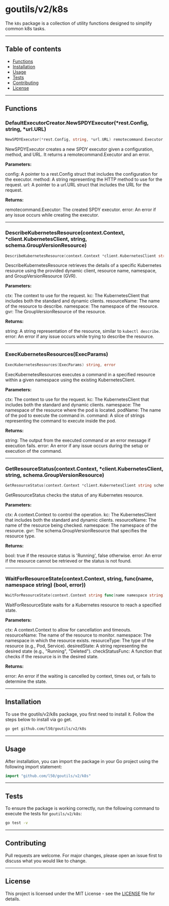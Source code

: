 # goutils/v2/k8s

The `k8s` package is a collection of utility functions
designed to simplify common k8s tasks.

---

## Table of contents

- [Functions](#functions)
- [Installation](#installation)
- [Usage](#usage)
- [Tests](#tests)
- [Contributing](#contributing)
- [License](#license)

---

## Functions

### DefaultExecutorCreator.NewSPDYExecutor(*rest.Config, string, *url.URL)

```go
NewSPDYExecutor(*rest.Config, string, *url.URL) remotecommand.Executor, error
```

NewSPDYExecutor creates a new SPDY executor given a configuration, method,
and URL. It returns a remotecommand.Executor and an error.

**Parameters:**

config: A pointer to a rest.Config struct that includes the configuration
for the executor.
method: A string representing the HTTP method to use for the request.
url: A pointer to a url.URL struct that includes the URL for the request.

**Returns:**

remotecommand.Executor: The created SPDY executor.
error: An error if any issue occurs while creating the executor.

---

### DescribeKubernetesResource(context.Context, *client.KubernetesClient, string, schema.GroupVersionResource)

```go
DescribeKubernetesResource(context.Context *client.KubernetesClient string schema.GroupVersionResource) string error
```

DescribeKubernetesResource retrieves the details of a specific Kubernetes
resource using the provided dynamic client, resource name, namespace, and
GroupVersionResource (GVR).

**Parameters:**

ctx: The context to use for the request.
kc: The KubernetesClient that includes both the standard and dynamic clients.
resourceName: The name of the resource to describe.
namespace: The namespace of the resource.
gvr: The GroupVersionResource of the resource.

**Returns:**

string: A string representation of the resource, similar to `kubectl describe`.
error: An error if any issue occurs while trying to describe the resource.

---

### ExecKubernetesResources(ExecParams)

```go
ExecKubernetesResources(ExecParams) string, error
```

ExecKubernetesResources executes a command in a specified resource within a
given namespace using the existing KubernetesClient.

**Parameters:**

ctx: The context to use for the request.
kc: The KubernetesClient that includes both the standard and dynamic clients.
namespace: The namespace of the resource where the pod is located.
podName: The name of the pod to execute the command in.
command: A slice of strings representing the command to execute inside the pod.

**Returns:**

string: The output from the executed command or an error message if execution fails.
error: An error if any issue occurs during the setup or execution of the command.

---

### GetResourceStatus(context.Context, *client.KubernetesClient, string, schema.GroupVersionResource)

```go
GetResourceStatus(context.Context *client.KubernetesClient string schema.GroupVersionResource) bool error
```

GetResourceStatus checks the status of any Kubernetes resource.

**Parameters:**

ctx: A context.Context to control the operation.
kc: The KubernetesClient that includes both the standard and dynamic clients.
resourceName: The name of the resource being checked.
namespace: The namespace of the resource.
gvr: The schema.GroupVersionResource that specifies the resource type.

**Returns:**

bool: true if the resource status is 'Running', false otherwise.
error: An error if the resource cannot be retrieved or the status is not found.

---

### WaitForResourceState(context.Context, string, func(name, namespace string) (bool, error))

```go
WaitForResourceState(context.Context string func(name namespace string) (bool error)) error
```

WaitForResourceState waits for a Kubernetes resource to reach a specified state.

**Parameters:**

ctx: A context.Context to allow for cancellation and timeouts.
resourceName: The name of the resource to monitor.
namespace: The namespace in which the resource exists.
resourceType: The type of the resource (e.g., Pod, Service).
desiredState: A string representing the desired state (e.g., "Running", "Deleted").
checkStatusFunc: A function that checks if the resource is in the desired state.

**Returns:**

error: An error if the waiting is cancelled by context, times out, or
fails to determine the state.

---

## Installation

To use the goutils/v2/k8s package, you first need to install it.
Follow the steps below to install via go get.

```bash
go get github.com/l50/goutils/v2/k8s
```

---

## Usage

After installation, you can import the package in your Go project
using the following import statement:

```go
import "github.com/l50/goutils/v2/k8s"
```

---

## Tests

To ensure the package is working correctly, run the following
command to execute the tests for `goutils/v2/k8s`:

```bash
go test -v
```

---

## Contributing

Pull requests are welcome. For major changes,
please open an issue first to discuss what
you would like to change.

---

## License

This project is licensed under the MIT
License - see the [LICENSE](../LICENSE)
file for details.
